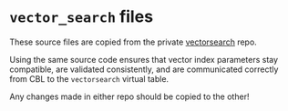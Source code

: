 #  `vector_search` files

These source files are copied from the private [vectorsearch][VECTORSEARCH] repo.

Using the same source code ensures that vector index parameters stay compatible, are validated consistently, and are communicated correctly from CBL to the `vectorsearch` virtual table.

Any changes made in either repo should be copied to the other!

[VECTORSEARCH]: https://github.com/couchbaselabs/mobile-vector-search
